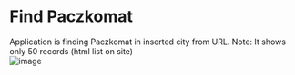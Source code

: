 # Find Paczkomat
Application is finding Paczkomat in inserted city from URL.
Note: It shows only 50 records (html list on site)
<br>
![image](https://user-images.githubusercontent.com/66377435/201891900-6f67f53e-98dc-4e70-81f8-ba09a2f8592f.png)



